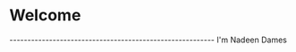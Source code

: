 <h1><b>Welcome</b></h1>
---------------------------------------------------------
<span>I'm Nadeen Dames</span>